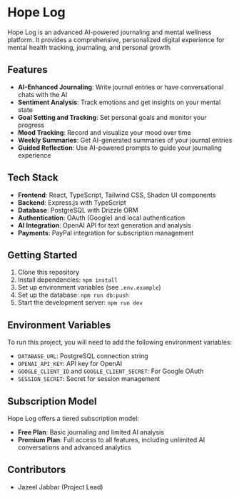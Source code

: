 # Hope Log

Hope Log is an advanced AI-powered journaling and mental wellness platform. It provides a comprehensive, personalized digital experience for mental health tracking, journaling, and personal growth.

## Features

- **AI-Enhanced Journaling**: Write journal entries or have conversational chats with the AI
- **Sentiment Analysis**: Track emotions and get insights on your mental state
- **Goal Setting and Tracking**: Set personal goals and monitor your progress
- **Mood Tracking**: Record and visualize your mood over time
- **Weekly Summaries**: Get AI-generated summaries of your journal entries
- **Guided Reflection**: Use AI-powered prompts to guide your journaling experience

## Tech Stack

- **Frontend**: React, TypeScript, Tailwind CSS, Shadcn UI components
- **Backend**: Express.js with TypeScript
- **Database**: PostgreSQL with Drizzle ORM
- **Authentication**: OAuth (Google) and local authentication
- **AI Integration**: OpenAI API for text generation and analysis
- **Payments**: PayPal integration for subscription management

## Getting Started

1. Clone this repository
2. Install dependencies: `npm install`
3. Set up environment variables (see `.env.example`)
4. Set up the database: `npm run db:push`
5. Start the development server: `npm run dev`

## Environment Variables

To run this project, you will need to add the following environment variables:

- `DATABASE_URL`: PostgreSQL connection string
- `OPENAI_API_KEY`: API key for OpenAI
- `GOOGLE_CLIENT_ID` and `GOOGLE_CLIENT_SECRET`: For Google OAuth
- `SESSION_SECRET`: Secret for session management

## Subscription Model

Hope Log offers a tiered subscription model:
- **Free Plan**: Basic journaling and limited AI analysis
- **Premium Plan**: Full access to all features, including unlimited AI conversations and advanced analytics

## Contributors

- Jazeel Jabbar (Project Lead)